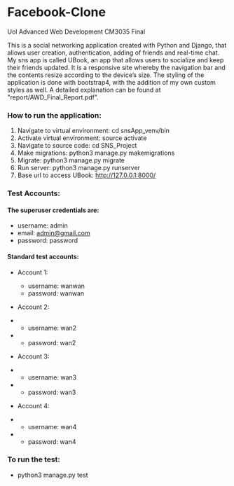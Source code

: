 # Facebook-Clone
Uol Advanced Web Development CM3035 Final

This is a social networking application created with Python and Django, that allows user creation, authentication, adding of friends and real-time chat.
My sns app is called UBook, an app that allows users to socialize and keep their friends updated. It is a responsive site whereby the navigation bar and 
the contents resize according to the device’s size. The styling of the application is done with bootstrap4, with the addition of my own custom styles as 
well. A detailed explanation can be found at "report/AWD_Final_Report.pdf".

### How to run the application:
1) Navigate to virtual environment: cd snsApp_venv/bin
2) Activate virtual environment: source activate
3) Navigate to source code: cd SNS_Project
4) Make migrations: python3 manage.py makemigrations
5) Migrate: python3 manage.py migrate
6) Run server: python3 manage.py runserver
7) Base url to access UBook: http://127.0.0.1:8000/

### Test Accounts:
#### The superuser credentials are: 
  * username: admin
  * email: admin@gmail.com
  * password: password
  
#### Standard test accounts: 
* Account 1:
  * username: wanwan   
  * password: wanwan 

* Account 2:
* * username: wan2     
* * password: wan2

* Account 3:
* * username: wan3     
* * password: wan3

* Account 4:
* * username: wan4     
* * password: wan4

### To run the test:
* python3 manage.py test

